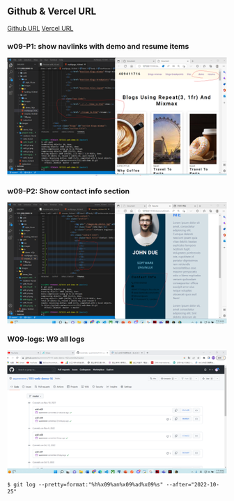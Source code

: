 ## Github & Vercel URL

[Github URL](https://github.com/wurrrrrrrrrr/1111-web-demo-16)
[Vercel URL](https://1111-web-demo-16-g6mx.vercel.app/)

### w09-P1: show navlinks with demo and resume items

![](w09_p1.png)

### w09-P2: Show contact info section

![](w09_p2.png)

### W09-logs: W9 all logs

![](w09-logs.png)

```
$ git log --pretty=format:"%h%x09%an%x09%ad%x09%s" --after="2022-10-25"
```
